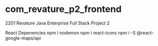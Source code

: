 # com_revature_p2_frontend
2201 Revature Java Enterprise Full Stack Project 2


React Depenencies
npm i nodemon
npm i react-icons
npm i -S @react-google-maps/api
